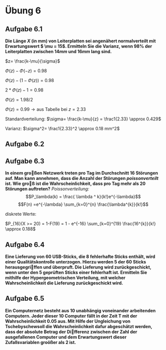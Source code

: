 # Übung 6
## Aufgabe 6.1
**Die Länge $X$ (in mm) von Leiterplatten sei angenähert normalverteilt mit Erwartungswert $ \mu = 15$. Ermitteln Sie die Varianz, wenn 98% der Leiterplatten zwischen $14 mm$ und $16 mm$ lang sind.**

$z= \frac{k-\mu}{\sigma}$

$\Phi(z)- \Phi(-z) = 0.98$

$\Phi(z)- (1-\Phi(z)) = 0.98$

$2*\Phi(z)- 1 = 0.98$

$\Phi(z) = 1.98/2$

$\Phi(z) = 0.99 \rightarrow \text{aus Tabelle bei }z=2.33$

Standardverteilung:
$\sigma= \frac{k-\mu}{z} = \frac1{2.33} \approx 0.429$

Varianz:
$\sigma^2= \frac1{2.33}^2 \approx 0.18 mm^2$
## Aufgabe 6.2

## Aufgabe 6.3
**In einem großen Netzwerk treten pro Tag im  Durchschnitt 16 Störungen auf. Man kann annehmen, dass die Anzahl der  Störungen *poissonverteilt* ist. Wie groß ist die Wahrscheinlichkeit, dass pro Tag mehr als 20 Störungen auftreten?**
*Poissonverteilung:*
$$P_\lambda(k) = \frac{ \lambda ^ k}{k!}e^{-\lambda}$$
$$F(n) =e^{-\lambda} \sum_{k=0}^{n} \frac{\lambda^{k}}{k!}$$

diskrete Werte:

$P_{16}(X >= 20) = 1-F(19) = 1 - e^{-16} \sum_{k=0}^{19} \frac{16^{k}}{k!} \approx 0.188$

## Aufgabe 6.4
**Eine Lieferung von 60 USB-Sticks, die 8 fehlerhafte  Sticks enthält, wird einer Qualitätskontrolle unterzogen.  Hierzu werden 5 der  60 Sticks herausgegriffen und überpruft. Die Lieferung wird zurückgeschickt, wenn unter den 5 geprüften Sticks einer fehlerhaft ist. Ermitteln Sie mithilfe der Hypergeometrischen Verteilung, mit welcher  Wahrscheinlichkeit die Lieferung zurückgeschickt wird.**

## Aufgabe 6.5
**Ein Computernetz besteht aus 10 unabhängig voneinander arbeitenden Computern. Jeder dieser 10 Computer fällt in der Zeit T mit der Wahrscheinlichkeit $0.05$ aus. Mit  Hilfe der Ungleichung von Tschebyschewsoll die Wahrscheinlichkeit dafur abgeschätzt werden, dass der absolute Betrag der Differenz zwischen der Zahl der  ausgefallenen Computer und dem Erwartungswert dieser Zufallsvariablen groößer als 2 ist.**
